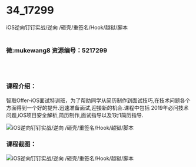 # 34_17299
iOS逆向钉钉实战/逆向 /砸壳/重签名/Hook/越狱/脚本
<br/></br>
<h3>微:mukewang8 资源编号：5217299</h3>
<br/></br>
<h3>课程介绍：</h3>
<p>智取Offer-iOS面试特训班，为了帮助同学从简历制作到面试技巧,在技术问题各个方面得到一个好的提升.迅速准备面试,迎接新的机会.课程中包括 2019年必问技术问题,iOS项目安全解析,简历制作,面试指导以及1对1简历指导.</p>
<p><img src="https://www.ko996.com/wp-content/uploads/img/2020/12/12345-14-300x169.jpg" alt="iOS逆向钉钉实战/逆向 /砸壳/重签名/Hook/越狱/脚本"></p>
<div class="info-desc">
<h3>课程截图：</h3>
<p><img src="https://www.ko996.com/wp-content/uploads/img/2020/12/2-130.png" alt="iOS逆向钉钉实战/逆向 /砸壳/重签名/Hook/越狱/脚本"></p>


			
</div>
